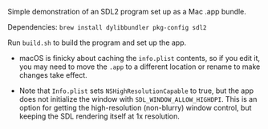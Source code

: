 Simple demonstration of an SDL2 program set up as a Mac .app bundle.

Dependencies: `brew install dylibbundler pkg-config sdl2`

Run `build.sh` to build the program and set up the app.

  * macOS is finicky about caching the `info.plist` contents, so if you edit it,
    you may need to move the `.app` to a different location or rename to make
    changes take effect.

  * Note that `Info.plist` sets `NSHighResolutionCapable` to true, but the app
    does not initialize the window with `SDL_WINDOW_ALLOW_HIGHDPI`. This is an
    option for getting the high-resolution (non-blurry) window control, but
    keeping the SDL rendering itself at 1x resolution.
